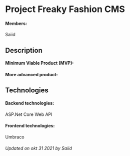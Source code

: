 # Project Freaky Fashion CMS
#### Members: 
Saiid

## Description
#### Minimum Viable Product (MVP): 



#### More advanced product:


## Technologies
#### Backend technologies: 
ASP.Net Core Web API

#### Frontend technologies: 
Umbraco



###### Updated on okt 31 2021 by Saiid

